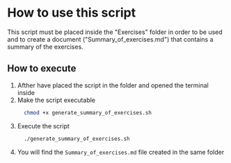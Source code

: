 # How to use this script 

This script must be placed inside the "Exercises" folder in order to be used and to create a document ("Summary_of_exercises.md") that contains a summary of the exercises.

## How to execute 

1. Afther have placed the script in the folder and opened the terminal inside
2. Make the script executable
   ```sh
     chmod +x generate_summary_of_exercises.sh
   ```
3. Execute the script
    ```sh
      ./generate_summary_of_exercises.sh
    ```
4. You will find the `Summary_of_exercises.md` file created in the same folder

